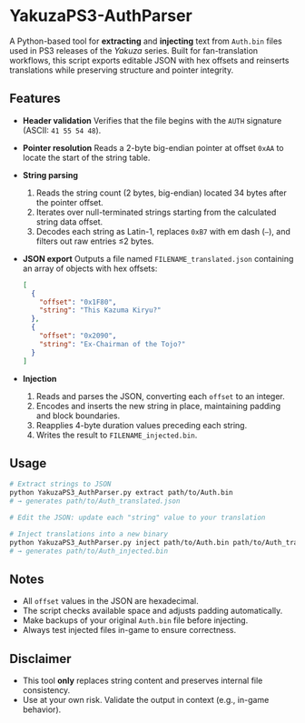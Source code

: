 # YakuzaPS3-AuthParser

A Python-based tool for **extracting** and **injecting** text from `Auth.bin` files used in PS3 releases of the *Yakuza* series. Built for fan-translation workflows, this script exports editable JSON with hex offsets and reinserts translations while preserving structure and pointer integrity.

## Features

* **Header validation**
  Verifies that the file begins with the `AUTH` signature (ASCII: `41 55 54 48`).

* **Pointer resolution**
  Reads a 2-byte big-endian pointer at offset `0xAA` to locate the start of the string table.

* **String parsing**

  1. Reads the string count (2 bytes, big-endian) located 34 bytes after the pointer offset.
  2. Iterates over null-terminated strings starting from the calculated string data offset.
  3. Decodes each string as Latin-1, replaces `0xB7` with em dash (`—`), and filters out raw entries ≤2 bytes.

* **JSON export**
  Outputs a file named `FILENAME_translated.json` containing an array of objects with hex offsets:

  ```json
  [
    {
      "offset": "0x1F80",
      "string": "This Kazuma Kiryu?"
    },
    {
      "offset": "0x2090",
      "string": "Ex-Chairman of the Tojo?"
    }
  ]
  ```

* **Injection**

  1. Reads and parses the JSON, converting each `offset` to an integer.
  2. Encodes and inserts the new string in place, maintaining padding and block boundaries.
  3. Reapplies 4-byte duration values preceding each string.
  4. Writes the result to `FILENAME_injected.bin`.

## Usage

```bash
# Extract strings to JSON
python YakuzaPS3_AuthParser.py extract path/to/Auth.bin
# → generates path/to/Auth_translated.json

# Edit the JSON: update each "string" value to your translation

# Inject translations into a new binary
python YakuzaPS3_AuthParser.py inject path/to/Auth.bin path/to/Auth_translated.json
# → generates path/to/Auth_injected.bin
```

## Notes

* All `offset` values in the JSON are hexadecimal.
* The script checks available space and adjusts padding automatically.
* Make backups of your original `Auth.bin` file before injecting.
* Always test injected files in-game to ensure correctness.

## Disclaimer

* This tool **only** replaces string content and preserves internal file consistency.
* Use at your own risk. Validate the output in context (e.g., in-game behavior).
